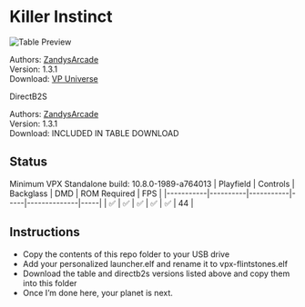 # Killer Instinct

![Table Preview](https://vpuniverse.com/screenshots/monthly_2024_05/ki.png.84b8b967a975a4082e8fcd37186a5537.png)

Authors: [ZandysArcade](https://vpuniverse.com/profile/57949-zandysarcade/)  
Version: 1.3.1  
Download: [VP Universe](https://vpuniverse.com/files/file/20213-killer-instinct/)  

DirectB2S

Authors: [ZandysArcade](https://vpuniverse.com/profile/57949-zandysarcade/)  
Version: 1.3.1  
Download: INCLUDED IN TABLE DOWNLOAD  


## Status 

Minimum VPX Standalone build: 10.8.0-1989-a764013
| Playfield | Controls | Backglass | DMD | ROM Required | FPS | 
|-----------|----------|-----------|-----|--------------|-----|
| :white_check_mark: | :white_check_mark: | :white_check_mark: | :white_check_mark: | :white_check_mark: | 44 |

## Instructions

- Copy the contents of this repo folder to your USB drive
- Add your personalized launcher.elf and rename it to vpx-flintstones.elf
- Download the table and directb2s versions listed above and copy them into this folder
- Once I’m done here, your planet is next.